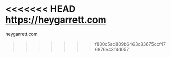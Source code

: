 <<<<<<< HEAD
https://heygarrett.com
=======
heygarrett.com
>>>>>>> f800c5ad809b6463c83675ccf476876e43f4d057
